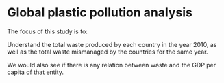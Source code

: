 # Global plastic pollution analysis
The focus of this study is to:

Understand the total waste produced by each country in the year 2010, as well as the total waste mismanaged by the countries for the same year.

We would also see if there is any relation between waste and the GDP per capita of that entity.
